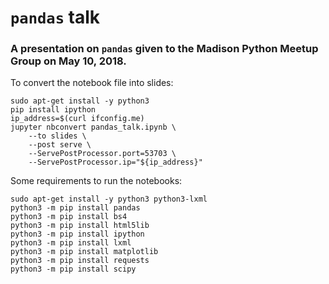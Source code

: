 # `pandas` talk

### A presentation on `pandas` given to the Madison Python Meetup Group on May 10, 2018.

To convert the notebook file into slides:

```
sudo apt-get install -y python3
pip install ipython
ip_address=$(curl ifconfig.me)
jupyter nbconvert pandas_talk.ipynb \
    --to slides \
    --post serve \
    --ServePostProcessor.port=53703 \
    --ServePostProcessor.ip="${ip_address}"
```

Some requirements to run the notebooks:

```
sudo apt-get install -y python3 python3-lxml
python3 -m pip install pandas
python3 -m pip install bs4
python3 -m pip install html5lib
python3 -m pip install ipython
python3 -m pip install lxml
python3 -m pip install matplotlib
python3 -m pip install requests
python3 -m pip install scipy
```
